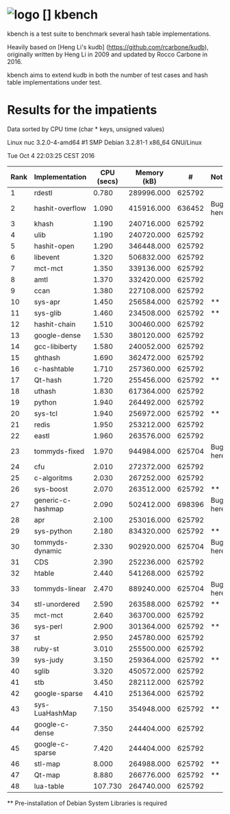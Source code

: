 ![logo] [] kbench
=================

kbench is a test suite to benchmark several hash table implementations.

Heavily based on [Heng Li's kudb] (https://github.com/rcarbone/kudb), originally written by Heng Li in 2009 and updated by Rocco Carbone in 2016.

kbench aims to extend kudb in both the number of test cases and hash table implementations under test.

[logo]: etc/kbench.png

# Results for the impatients

Data sorted by CPU time (char * keys, unsigned values)

Linux nuc 3.2.0-4-amd64 #1 SMP Debian 3.2.81-1 x86_64 GNU/Linux

Tue Oct  4 22:03:25 CEST 2016

| Rank | Implementation    | CPU (secs) | Memory (kB) |    #    | Notes     |
| ---- | ----------------- | ---------- | ----------- | ------- | --------- |
|    1 | rdestl            |      0.780 |  289996.000 |  625792 |           |
|    2 | hashit-overflow   |      1.090 |  415916.000 |  636452 | Bug here! |
|    3 | khash             |      1.190 |  240716.000 |  625792 |           |
|    4 | ulib              |      1.190 |  240720.000 |  625792 |           |
|    5 | hashit-open       |      1.290 |  346448.000 |  625792 |           |
|    6 | libevent          |      1.320 |  506832.000 |  625792 |           |
|    7 | mct-mct           |      1.350 |  339136.000 |  625792 |           |
|    8 | amtl              |      1.370 |  332420.000 |  625792 |           |
|    9 | ccan              |      1.380 |  227108.000 |  625792 |           |
|   10 | sys-apr           |      1.450 |  256584.000 |  625792 | **        |
|   11 | sys-glib          |      1.460 |  234508.000 |  625792 | **        |
|   12 | hashit-chain      |      1.510 |  300460.000 |  625792 |           |
|   13 | google-dense      |      1.530 |  380120.000 |  625792 |           |
|   14 | gcc-libiberty     |      1.580 |  240052.000 |  625792 |           |
|   15 | ghthash           |      1.690 |  362472.000 |  625792 |           |
|   16 | c-hashtable       |      1.710 |  257360.000 |  625792 |           |
|   17 | Qt-hash           |      1.720 |  255456.000 |  625792 | **        |
|   18 | uthash            |      1.830 |  617364.000 |  625792 |           |
|   19 | python            |      1.940 |  264492.000 |  625792 |           |
|   20 | sys-tcl           |      1.940 |  256972.000 |  625792 | **        |
|   21 | redis             |      1.950 |  253212.000 |  625792 |           |
|   22 | eastl             |      1.960 |  263576.000 |  625792 |           |
|   23 | tommyds-fixed     |      1.970 |  944984.000 |  625704 | Bug here! |
|   24 | cfu               |      2.010 |  272372.000 |  625792 |           |
|   25 | c-algoritms       |      2.030 |  267252.000 |  625792 |           |
|   26 | sys-boost         |      2.070 |  263512.000 |  625792 | **        |
|   27 | generic-c-hashmap |      2.090 |  502412.000 |  698396 | Bug here! |
|   28 | apr               |      2.100 |  253016.000 |  625792 |           |
|   29 | sys-python        |      2.180 |  834320.000 |  625792 | **        |
|   30 | tommyds-dynamic   |      2.330 |  902920.000 |  625704 | Bug here! |
|   31 | CDS               |      2.390 |  252236.000 |  625792 |           |
|   32 | htable            |      2.440 |  541268.000 |  625792 |           |
|   33 | tommyds-linear    |      2.470 |  889240.000 |  625704 | Bug here! |
|   34 | stl-unordered     |      2.590 |  263588.000 |  625792 | **        |
|   35 | mct-mct           |      2.640 |  363700.000 |  625792 |           |
|   36 | sys-perl          |      2.900 |  301364.000 |  625792 | **        |
|   37 | st                |      2.950 |  245780.000 |  625792 |           |
|   38 | ruby-st           |      3.010 |  255500.000 |  625792 |           |
|   39 | sys-judy          |      3.150 |  259364.000 |  625792 | **        |
|   40 | sglib             |      3.320 |  450572.000 |  625792 |           |
|   41 | stb               |      3.450 |  282112.000 |  625792 |           |
|   42 | google-sparse     |      4.410 |  251364.000 |  625792 |           |
|   43 | sys-LuaHashMap    |      7.150 |  354948.000 |  625792 | **        |
|   44 | google-c-dense    |      7.350 |  244404.000 |  625792 |           |
|   45 | google-c-sparse   |      7.420 |  244404.000 |  625792 |           |
|   46 | stl-map           |      8.000 |  264988.000 |  625792 | **        |
|   47 | Qt-map            |      8.880 |  266776.000 |  625792 | **        |
|   48 | lua-table         |    107.730 |  264740.000 |  625792 |           |


** Pre-installation of Debian System Libraries is required
